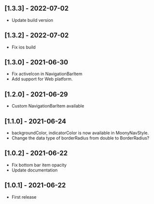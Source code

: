 ## [1.3.3] - 2022-07-02
* Update build version
## [1.3.2] - 2022-07-02
* Fix ios build
## [1.3.0] - 2021-06-30
* Fix activeIcon in NavigationBarItem
* Add support for Web platform.
## [1.2.0] - 2021-06-29
* Custom NavigationBarItem available

## [1.1.0] - 2021-06-24
* backgroundColor, indicatorColor is now available in MoonyNavStyle.
* Change the data type of borderRadius from double to BorderRadius?

## [1.0.2] - 2021-06-22
* Fix bottom bar item opacity
* Update documentation

## [1.0.1] - 2021-06-22

* First release
